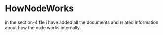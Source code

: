 # HowNodeWorks
in the section-4 file i have added all the documents and related information about how the node works internally.
